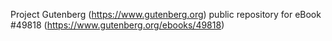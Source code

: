 Project Gutenberg (https://www.gutenberg.org) public repository for eBook #49818 (https://www.gutenberg.org/ebooks/49818)
